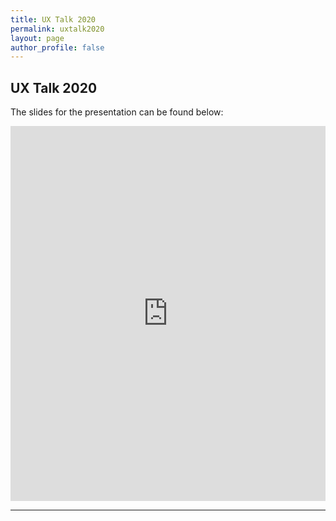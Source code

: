 ```yaml
---
title: UX Talk 2020
permalink: uxtalk2020
layout: page
author_profile: false
---
```


## UX Talk 2020

The slides for the presentation can be found below:

<iframe src="https://docs.google.com/presentation/d/e/2PACX-1vRU7C4mS9fSNLkwfv5tQZ1-U7_3Jw9HocYFEobRaUiFiffVls1BJBtalxWV78XBeldAT821NqfXb0OC/embed?start=false&loop=false&delayms=3000" frameborder="0" width="100%" height="600" allowfullscreen="true" mozallowfullscreen="true" webkitallowfullscreen="true"></iframe>

---